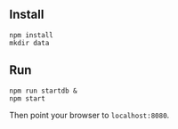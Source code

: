 ## Install

```
npm install
mkdir data
```


## Run

```
npm run startdb &
npm start
```

Then point your browser to `localhost:8080`.